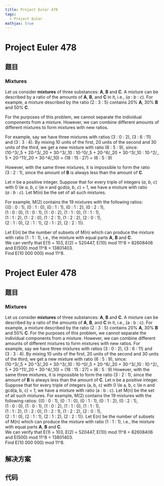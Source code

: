 ```yaml
---
title: Project Euler 478
tags:
  - Project Euler
mathjax: true
---
```

<escape><!-- more --></escape>
    
# Project Euler 478
## 题目
### Mixtures

Let us consider <b>mixtures</b> of three substances: <b>A</b>, <b>B</b> and <b>C</b>. A mixture can be described by a ratio of the amounts of <b>A</b>, <b>B</b>, and <b>C</b> in it, i.e., (<var>a</var> : <var>b</var> : <var>c</var>). For example, a mixture described by the ratio (2 : 3 : 5) contains 20% <b>A</b>, 30% <b>B</b> and 50% <b>C</b>.

For the purposes of this problem, we cannot separate the individual components from a mixture. However, we can combine different amounts of different mixtures to form mixtures with new ratios.

For example, say we have three mixtures with ratios (3 : 0 : 2), (3 : 6 : 11) and (3 : 3 : 4). By mixing 10 units of the first, 20 units of the second and 30 units of the third, we get a new mixture with ratio (6 : 5 : 9), since:<br />
(10·^3/_5 + 20·^3/_20 + 30·^3/_10 : 10·^0/_5 + 20·^6/_20 + 30·^3/_10 : 10·^2/_5 + 20·^11/_20 + 30·^4/_10)
= (18 : 15 : 27) = (6 : 5 : 9)

However, with the same three mixtures, it is impossible to form the ratio (3 : 2 : 1), since the amount of <b>B</b> is always less than the amount of <b>C</b>.

Let <var>n</var> be a positive integer. Suppose that for every triple of integers (<var>a</var>, <var>b</var>, <var>c</var>) with 0 \le <var>a</var>, <var>b</var>, <var>c</var> \le <var>n</var> and gcd(<var>a</var>, <var>b</var>, <var>c</var>) = 1, we have a mixture with ratio (<var>a</var> : <var>b</var> : <var>c</var>). Let M(<var>n</var>) be the set of all such mixtures.

For example, M(2) contains the 19 mixtures with the following ratios:<br />
{(0 : 0 : 1), (0 : 1 : 0), (0 : 1 : 1), (0 : 1 : 2), (0 : 2 : 1), <br />
(1 : 0 : 0), (1 : 0 : 1), (1 : 0 : 2), (1 : 1 : 0), (1 : 1 : 1), <br />
(1 : 1 : 2), (1 : 2 : 0), (1 : 2 : 1), (1 : 2 : 2), (2 : 0 : 1), <br />
(2 : 1 : 0), (2 : 1 : 1), (2 : 1 : 2), (2 : 2 : 1)}.

Let E(<var>n</var>) be the number of subsets of M(<var>n</var>) which can produce the mixture with ratio (1 : 1 : 1), i.e., the mixture with equal parts <b>A</b>, <b>B</b> and <b>C</b>. <br />
We can verify that E(1) = 103, E(2) = 520447, E(10) mod 11^8 = 82608406 and E(500) mod 11^8 = 13801403.<br />
Find E(10 000 000) mod 11^8.



# Project Euler 478
## 题目
### Mixtures

Let us consider **mixtures** of three substances: **A**, **B** and **C**. A mixture can be described by a ratio of the amounts of **A**, **B**, and **C** in it, i.e., (a&nbsp;:&nbsp;b&nbsp;:&nbsp;c). For example, a mixture described by the ratio (2&nbsp;:&nbsp;3&nbsp;:&nbsp;5) contains 20% **A**, 30% **B** and 50% **C**.
For the purposes of this problem, we cannot separate the individual components from a mixture. However, we can combine different amounts of different mixtures to form mixtures with new ratios.
For example, say we have three mixtures with ratios (3&nbsp;:&nbsp;0&nbsp;:&nbsp;2), (3&nbsp;:&nbsp;6&nbsp;:&nbsp;11) and (3&nbsp;:&nbsp;3&nbsp;:&nbsp;4). By mixing 10 units of the first, 20 units of the second and 30 units of the third, we get a new mixture with ratio (6&nbsp;:&nbsp;5&nbsp;:&nbsp;9), since:
(10·^3/_5&nbsp;+&nbsp;20·^3/_20&nbsp;+&nbsp;30·^3/_10&nbsp;:&nbsp;10·^0/_5&nbsp;+&nbsp;20·^6/_20&nbsp;+&nbsp;30·^3/_10&nbsp;:&nbsp;10·^2/_5&nbsp;+&nbsp;20·^11/_20&nbsp;+&nbsp;30·^4/_10) = (18&nbsp;:&nbsp;15&nbsp;:&nbsp;27) = (6&nbsp;:&nbsp;5&nbsp;:&nbsp;9)
However, with the same three mixtures, it is impossible to form the ratio (3&nbsp;:&nbsp;2&nbsp;:&nbsp;1), since the amount of **B** is always less than the amount of **C**.
Let n be a positive integer. Suppose that for every triple of integers (a, b, c) with 0 \le a, b, c \le n and gcd(a, b, c) = 1, we have a mixture with ratio (a&nbsp;:&nbsp;b&nbsp;:&nbsp;c). Let M(n) be the set of all such mixtures.
For example, M(2) contains the 19 mixtures with the following ratios:
{(0&nbsp;:&nbsp;0&nbsp;:&nbsp;1), (0&nbsp;:&nbsp;1&nbsp;:&nbsp;0), (0&nbsp;:&nbsp;1&nbsp;:&nbsp;1), (0&nbsp;:&nbsp;1&nbsp;:&nbsp;2), (0&nbsp;:&nbsp;2&nbsp;:&nbsp;1),<br>(1&nbsp;:&nbsp;0&nbsp;:&nbsp;0), (1&nbsp;:&nbsp;0&nbsp;:&nbsp;1), (1&nbsp;:&nbsp;0&nbsp;:&nbsp;2), (1&nbsp;:&nbsp;1&nbsp;:&nbsp;0), (1&nbsp;:&nbsp;1&nbsp;:&nbsp;1),<br>(1&nbsp;:&nbsp;1&nbsp;:&nbsp;2), (1&nbsp;:&nbsp;2&nbsp;:&nbsp;0), (1&nbsp;:&nbsp;2&nbsp;:&nbsp;1), (1&nbsp;:&nbsp;2&nbsp;:&nbsp;2), (2&nbsp;:&nbsp;0&nbsp;:&nbsp;1),<br>(2&nbsp;:&nbsp;1&nbsp;:&nbsp;0), (2&nbsp;:&nbsp;1&nbsp;:&nbsp;1), (2&nbsp;:&nbsp;1&nbsp;:&nbsp;2), (2&nbsp;:&nbsp;2&nbsp;:&nbsp;1)}.
Let E(n) be the number of subsets of M(n) which can produce the mixture with ratio (1 : 1 : 1), i.e., the mixture with equal parts **A**, **B** and **C**.<br>We can verify that E(1) = 103, E(2) = 520447, E(10)&nbsp;mod&nbsp;11^8 = 82608406 and E(500)&nbsp;mod&nbsp;11^8 = 13801403.<br>Find E(10&nbsp;000&nbsp;000)&nbsp;mod&nbsp;11^8.


## 解决方案


## 代码


